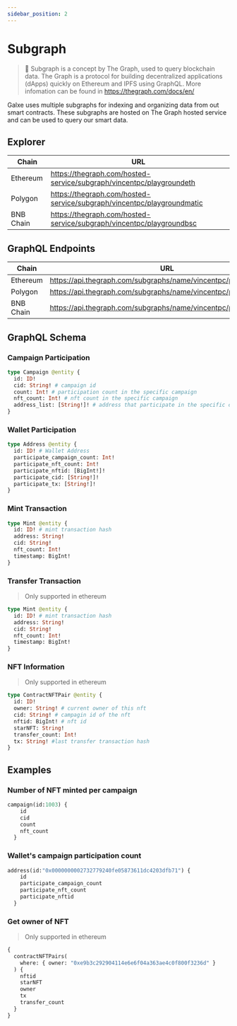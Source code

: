 ```yaml
---
sidebar_position: 2
---
```


# Subgraph

> 💁 Subgraph is a concept by The Graph, used to query blockchain data. The Graph is a protocol for building decentralized applications (dApps) quickly on Ethereum and IPFS using GraphQL. More infomation can be found in https://thegraph.com/docs/en/

Galxe uses multiple subgraphs for indexing and organizing data from out smart contracts. These subgraphs are hosted on The Graph hosted service and can be used to query our smart data.

## Explorer

| Chain     | URL                                                                    |
| --------- | ---------------------------------------------------------------------- |
| Ethereum  | https://thegraph.com/hosted-service/subgraph/vincentpc/playgroundeth   |
| Polygon   | https://thegraph.com/hosted-service/subgraph/vincentpc/playgroundmatic |
| BNB Chain | https://thegraph.com/hosted-service/subgraph/vincentpc/playgroundbsc   |

## GraphQL Endpoints

| Chain     | URL                                                               |
| --------- | ----------------------------------------------------------------- |
| Ethereum  | https://api.thegraph.com/subgraphs/name/vincentpc/playgroundeth   |
| Polygon   | https://api.thegraph.com/subgraphs/name/vincentpc/playgroundmatic |
| BNB Chain | https://api.thegraph.com/subgraphs/name/vincentpc/playgroundbsc   |

## GraphQL Schema

### Campaign Participation

```graphql
type Campaign @entity {
  id: ID!
  cid: String! # campaign id
  count: Int! # participation count in the specific campaign
  nft_count: Int! # nft count in the specific campaign
  address_list: [String!]! # address that participate in the specific campaign
}
```

### Wallet Participation

```graphql
type Address @entity {
  id: ID! # Wallet Address
  participate_campaign_count: Int!
  participate_nft_count: Int!
  participate_nftid: [BigInt!]!
  participate_cid: [String!]!
  participate_tx: [String!]!
}
```

### Mint Transaction

```graphql
type Mint @entity {
  id: ID! # mint transaction hash
  address: String!
  cid: String!
  nft_count: Int!
  timestamp: BigInt!
}
```

### Transfer Transaction

> Only supported in ethereum

```graphql
type Mint @entity {
  id: ID! # mint transaction hash
  address: String!
  cid: String!
  nft_count: Int!
  timestamp: BigInt!
}
```

### NFT Information

> Only supported in ethereum

```graphql
type ContractNFTPair @entity {
  id: ID!
  owner: String! # current owner of this nft
  cid: String! # campagin id of the nft
  nftid: BigInt! # nft id
  starNFT: String!
  transfer_count: Int!
  tx: String! #last transfer transaction hash
}
```

## Examples

### Number of NFT minted per campaign

```graphql
campaign(id:1003) {
    id
    cid
    count
    nft_count
  }
```

### Wallet's campaign participation count

```graphql
address(id:"0x0000000002732779240fe05873611dc4203dfb71") {
    id
    participate_campaign_count
    participate_nft_count
    participate_nftid
  }
```

### Get owner of NFT

> Only supported in ethereum

```graphql
{
  contractNFTPairs(
    where: { owner: "0xe9b3c292904114e6e6f04a363ae4c0f800f3236d" }
  ) {
    nftid
    starNFT
    owner
    tx
    transfer_count
  }
}
```
